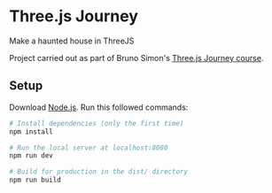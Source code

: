# Three.js Journey
Make a haunted house in ThreeJS

Project carried out as part of Bruno Simon's [Three.js Journey course](https://threejs-journey.com/).

## Setup
Download [Node.js](https://nodejs.org/en/download/).
Run this followed commands:

``` bash
# Install dependencies (only the first time)
npm install

# Run the local server at localhost:8080
npm run dev

# Build for production in the dist/ directory
npm run build
```
